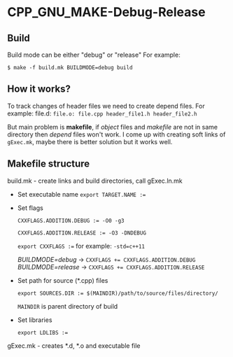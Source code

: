 # CPP_GNU_MAKE-Debug-Release


## Build
Build mode can be either "debug" or "release"
For example:

```$ make -f build.mk BUILDMODE=debug build```

## How it works?

To track changes of header files we need to create depend files. For example:
file.d:
	```file.o: file.cpp header_file1.h header_file2.h```

But main problem is **makefile**, if *object* files and *makefile* are not in same directory then *depend* files won't work. I come up with creating soft links of ```gExec.mk```, maybe there is better solution but it works well.

## Makefile structure

build.mk - create links and build directories, call gExec.ln.mk

- Set executable name
  ```export TARGET.NAME :=```

- Set flags

  ```CXXFLAGS.ADDITION.DEBUG := -O0 -g3```

  ```CXXFLAGS.ADDITION.RELEASE := -O3 -DNDEBUG```

  ```export CXXFLAGS :=``` for example:  ```-std=c++11```

  *BUILDMODE=debug* ->   ```CXXFLAGS += CXXFLAGS.ADDITION.DEBUG```
  *BUILDMODE=release* -> ```CXXFLAGS += CXXFLAGS.ADDITION.RELEASE```

- Set path for source (*.cpp) files 

  ```export SOURCES.DIR := $(MAINDIR)/path/to/source/files/directory/```

  ```MAINDIR``` is parent directory of build

- Set libraries

  ```export LDLIBS := ```

gExec.mk - creates *.d, *.o and executable file